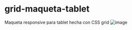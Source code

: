 # grid-maqueta-tablet
Maqueta responsive para tablet hecha con CSS grid 
![image](https://user-images.githubusercontent.com/95048921/167878759-076fe28c-8383-4507-b599-1b37e61a601a.png)
